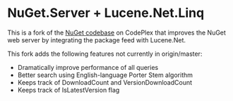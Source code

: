 NuGet.Server + Lucene.Net.Linq
=====

This is a fork of the [NuGet codebase](https://git01.codeplex.com/nuget) on CodePlex that
improves the NuGet web server by integrating the package feed with Lucene.Net.

This fork adds the following features not currently in origin/master:

* Dramatically improve performance of all queries
* Better search using English-language Porter Stem algorithm
* Keeps track of DownloadCount and VersionDownloadCount
* Keeps track of IsLatestVersion flag
